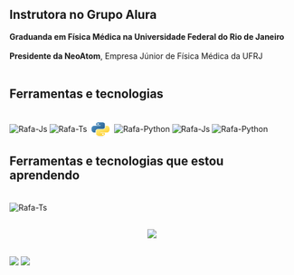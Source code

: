 ## Instrutora no Grupo Alura

**Graduanda em Física Médica na Universidade Federal do Rio de Janeiro**  <br/><br/>
**Presidente da NeoAtom**, Empresa Júnior de Física Médica da UFRJ  <br/><br/>

##


 ## Ferramentas e tecnologias
<div style="display: inline_block"><br>
  <img align="center" alt="Rafa-Js" height="30" width="40" src="https://cdn.jsdelivr.net/gh/devicons/devicon/icons/c/c-original.svg">
  <img align="center" alt="Rafa-Ts" height="30" width="40" src="https://cdn.jsdelivr.net/gh/devicons/devicon/icons/cplusplus/cplusplus-original.svg">
  <img align="center" alt="Rafa-Python" height="30" width="40" src="https://raw.githubusercontent.com/devicons/devicon/master/icons/python/python-original.svg">
  <img align="center" alt="Rafa-Python" height="30" width="40" src="https://cdn.jsdelivr.net/gh/devicons/devicon/icons/arduino/arduino-original-wordmark.svg">
  <img align="center" alt="Rafa-Js" height="30" width="40" src="https://cdn.jsdelivr.net/gh/devicons/devicon/icons/csharp/csharp-original.svg">
  <img align="center" alt="Rafa-Python" height="30" width="40" src="https://cdn.jsdelivr.net/gh/devicons/devicon/icons/dot-net/dot-net-plain-wordmark.svg">
</div>  
</div>
 
##
 
  ## Ferramentas e tecnologias que estou aprendendo
<div style="display: inline_block"><br>
  <img align="center" alt="Rafa-Ts" height="30" width="40" src="https://cdn.jsdelivr.net/gh/devicons/devicon/icons/azure/azure-original-wordmark.svg">
</div>  

##

<div align="center">
  <a href="https://github.com/larissagabriela">
  <img height="180em" src="https://github-readme-stats.vercel.app/api/top-langs/?username=larissagabriela&layout=compact&langs_count=7&theme=dark"/>
</div>
    
##
 
<div> 
  <a href = "mailto:larissagosantana@gmail.com"><img src="https://img.shields.io/badge/-Gmail-%23333?style=for-the-badge&logo=gmail&logoColor=white" target="_blank"></a>
  <a href="https://www.linkedin.com/in/larissa-gabriela-oliveira-de-santana-a11948142/" target="_blank"><img src="https://img.shields.io/badge/-LinkedIn-%230077B5?style=for-the-badge&logo=linkedin&logoColor=white" target="_blank"></a> 
</div>
